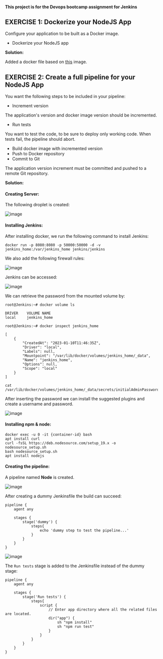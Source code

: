 #### This project is for the Devops bootcamp assignment for Jenkins

## EXERCISE 1: Dockerize your NodeJS App
Configure your application to be built as a Docker image.

* Dockerize your NodeJS app

**Solution:**

Added a docker file based on [this](https://hub.docker.com/_/node) image.

## EXERCISE 2: Create a full pipeline for your NodeJS App

You want the following steps to be included in your pipeline:

* Increment version

The application's version and docker image version should be incremented.

* Run tests

You want to test the code, to be sure to deploy only working code. When tests fail, the pipeline should abort.

* Build docker image with incremented version
* Push to Docker repository
* Commit to Git

The application version increment must be committed and pushed to a remote Git repository.

**Solution:**

#### Creating Server:


The following droplet is created:

![image](https://user-images.githubusercontent.com/18715119/211541922-3b364fe6-643c-47a3-8425-5c0eec5a1d68.png)

#### Installing Jenkins:

After installing docker, we run the following command to install Jenkins:

    docker run -p 8080:8080 -p 50000:50000 -d -v jenkins_home:/var/jenkins_home jenkins/jenkins

We also add the following firewall rules:

![image](https://user-images.githubusercontent.com/18715119/211543692-626baadd-11e7-45bf-ba47-f4845b77691e.png)

Jenkins can be accessed:

![image](https://user-images.githubusercontent.com/18715119/211543971-b528c439-bd9e-422d-814f-7c3280c4fca9.png)

We can retrieve the password from the mounted volume by:

    root@Jenkins:~# docker volume ls
    
    DRIVER    VOLUME NAME
    local     jenkins_home
    
    root@Jenkins:~# docker inspect jenkins_home
    
    [
        {
            "CreatedAt": "2023-01-10T11:46:35Z",
            "Driver": "local",
            "Labels": null,
            "Mountpoint": "/var/lib/docker/volumes/jenkins_home/_data",
            "Name": "jenkins_home",
            "Options": null,
            "Scope": "local"
        }
    ]
    
    cat /var/lib/docker/volumes/jenkins_home/_data/secrets/initialAdminPassword

    

After inserting the password we can install the suggested plugins and create a username and password.

![image](https://user-images.githubusercontent.com/18715119/211547449-ef7ac942-d783-4431-a598-0ac0786d2cb8.png)


#### Installing npm & node:

    docker exec -u 0 -it {container-id} bash
    apt install curl
    curl -fsSL https://deb.nodesource.com/setup_19.x -o nodesource_setup.sh
    bash nodesource_setup.sh
    apt install nodejs


#### Creating the pipeline:

A pipeline named **Node** is created.

![image](https://user-images.githubusercontent.com/18715119/211551348-698a5764-b0a9-4deb-a490-ad3ce2127014.png)

After creating a dummy Jenkinsfile the build can succeed:

    pipeline {
        agent any

        stages {
            stage('dummy') {
                steps{
                    echo 'dummy step to test the pipeline...'
                }
            }
        }
    }
    
![image](https://user-images.githubusercontent.com/18715119/211551751-9d95518b-baa5-4399-955b-765c55305a07.png)


The `Run tests` stage is added to the Jenkinsfile instead of the dummy stage:

    pipeline {
        agent any

        stages {
            stage('Run tests') {
                steps{
                    script {
                        // Enter app directory where all the related files are located.
                        dir("app") {
                            sh "npm install"
                            sh "npm run test"
                        }
                    }
                }
            }
        }
    }
